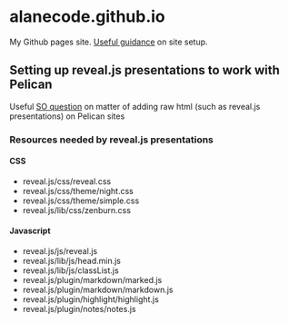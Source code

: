 # alanecode.github.io
My Github pages site. [Useful
guidance](https://pedrorodriguez.io/blog/2015/09/15/github-website-with-pelican/)
on site setup.

## Setting up reveal.js presentations to work with Pelican
Useful [SO
question](https://stackoverflow.com/questions/44209165/hosting-raw-html-pages-in-a-pelican-static-website)
on matter of adding raw html (such as reveal.js presentations) on Pelican sites

### Resources needed by reveal.js presentations
#### CSS
- reveal.js/css/reveal.css
- reveal.js/css/theme/night.css
- reveal.js/css/theme/simple.css
- reveal.js/lib/css/zenburn.css

#### Javascript
- reveal.js/js/reveal.js
- reveal.js/lib/js/head.min.js
- reveal.js/lib/js/classList.js
- reveal.js/plugin/markdown/marked.js
- reveal.js/plugin/markdown/markdown.js
- reveal.js/plugin/highlight/highlight.js
- reveal.js/plugin/notes/notes.js



